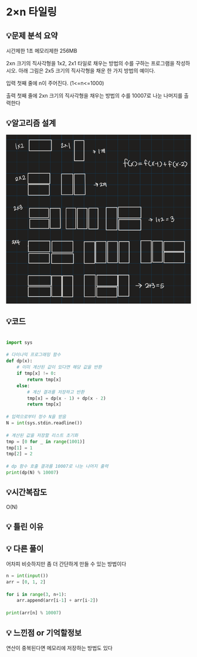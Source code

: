 # 2×n 타일링

## 💡**문제 분석 요약**

시간제한 1초
메모리제한 256MB

2xn 크기의 직사각형을 1x2, 2x1 타일로 채우는 방법의 수를 구하는 프로그램을 작성하시오.
아래 그림은 2x5 크기의 직사각형을 채운 한 가지 방법의 예이다.

입력
첫째 줄에 n이 주어진다. (1<=n<=1000)

출력
첫째 줄에 2xn 크기의 직사각형을 채우는 방법의 수를 10007로 나눈 나머지를 출력한다

## 💡**알고리즘 설계**
![alt text](./image/11726.png)

## 💡코드

```python

import sys

# 다이나믹 프로그래밍 함수
def dp(x):
    # 이미 계산된 값이 있다면 해당 값을 반환
    if tmp[x] != 0:
        return tmp[x]
    else:
        # 계산 결과를 저장하고 반환
        tmp[x] = dp(x - 1) + dp(x - 2)
        return tmp[x]

# 입력으로부터 정수 N을 받음
N = int(sys.stdin.readline())

# 계산된 값을 저장할 리스트 초기화
tmp = [0 for _ in range(1001)]
tmp[1] = 1
tmp[2] = 2

# dp 함수 호출 결과를 10007로 나눈 나머지 출력
print(dp(N) % 10007)

```

## 💡시간복잡도
O(N)

## 💡 틀린 이유                     

## 💡 다른 풀이
어차피 비슷하지만 좀 더 간단하게 만들 수 있는 방법이다
```python
n = int(input())
arr = [0, 1, 2]

for i in range(3, n+1):
    arr.append(arr[i-1] + arr[i-2])
    
print(arr[n] % 10007)
```

## 💡 느낀점 or 기억할정보
연산이 중복된다면 메모리에 저장하는 방법도 있다